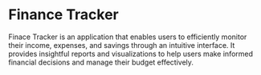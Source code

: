 # Finance Tracker 
Finace Tracker is an application that enables users to efficiently monitor their income, expenses, and savings through an intuitive interface. It provides insightful reports and visualizations to help users make informed financial decisions and manage their budget effectively.







